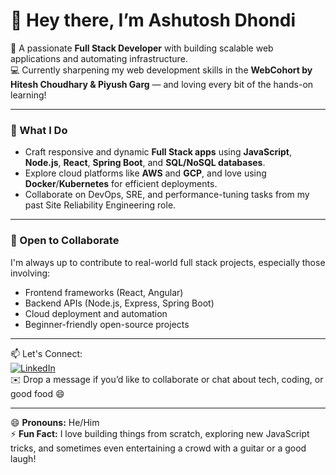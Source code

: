 # 👋 Hey there, I’m Ashutosh Dhondi

🔧 A passionate **Full Stack Developer** with building scalable web applications and automating infrastructure.  
💻 Currently sharpening my web development skills in the **WebCohort by Hitesh Choudhary & Piyush Garg** — and loving every bit of the hands-on learning!

---

### 🚀 What I Do
- Craft responsive and dynamic **Full Stack apps** using **JavaScript**, **Node.js**, **React**, **Spring Boot**, and **SQL/NoSQL databases**.
- Explore cloud platforms like **AWS** and **GCP**, and love using **Docker**/**Kubernetes** for efficient deployments.
- Collaborate on DevOps, SRE, and performance-tuning tasks from my past Site Reliability Engineering role.

---

### 🤝 Open to Collaborate
I'm always up to contribute to real-world full stack projects, especially those involving:
- Frontend frameworks (React, Angular)
- Backend APIs (Node.js, Express, Spring Boot)
- Cloud deployment and automation
- Beginner-friendly open-source projects

---

📫 Let's Connect:  
[![LinkedIn](https://img.shields.io/badge/-Ashutosh%20Dhondi-blue?style=flat-square&logo=Linkedin&logoColor=white&link=https://www.linkedin.com/in/ashutosh-dhondi-ab5b21143/)](https://www.linkedin.com/in/ashutosh-dhondi-ab5b21143/)  
✉️ Drop a message if you’d like to collaborate or chat about tech, coding, or good food 😄

---

😄 **Pronouns:** He/Him  
⚡ **Fun Fact:** I love building things from scratch, exploring new JavaScript tricks, and sometimes even entertaining a crowd with a guitar or a good laugh!

